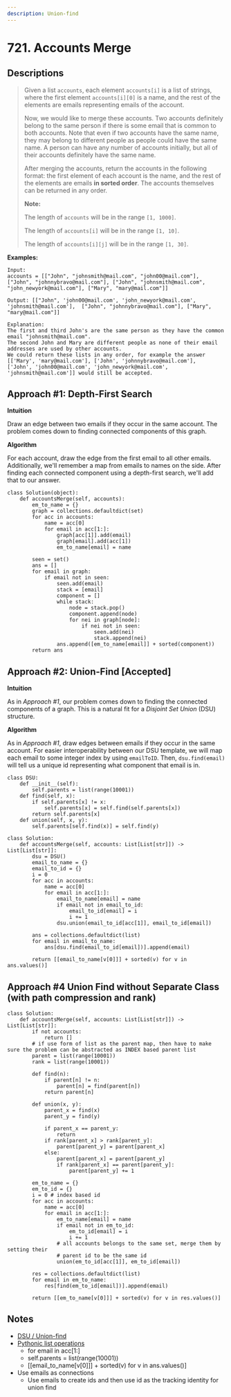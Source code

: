 ```yaml
---
description: Union-find
---
```


# 721. Accounts Merge

## Descriptions

> Given a list `accounts`, each element `accounts[i]` is a list of strings, where the first element `accounts[i][0]` is a name, and the rest of the elements are emails representing emails of the account.
>
> Now, we would like to merge these accounts. Two accounts definitely belong to the same person if there is some email that is common to both accounts. Note that even if two accounts have the same name, they may belong to different people as people could have the same name. A person can have any number of accounts initially, but all of their accounts definitely have the same name.
>
> After merging the accounts, return the accounts in the following format: the first element of each account is the name, and the rest of the elements are emails **in sorted order**. The accounts themselves can be returned in any order.
>
> **Note:**
>
> The length of `accounts` will be in the range `[1, 1000]`.
>
> The length of `accounts[i]` will be in the range `[1, 10]`.
>
> The length of `accounts[i][j]` will be in the range `[1, 30]`.

**Examples:**

```
Input: 
accounts = [["John", "johnsmith@mail.com", "john00@mail.com"], ["John", "johnnybravo@mail.com"], ["John", "johnsmith@mail.com", "john_newyork@mail.com"], ["Mary", "mary@mail.com"]]

Output: [["John", 'john00@mail.com', 'john_newyork@mail.com', 'johnsmith@mail.com'],  ["John", "johnnybravo@mail.com"], ["Mary", "mary@mail.com"]]

Explanation: 
The first and third John's are the same person as they have the common email "johnsmith@mail.com".
The second John and Mary are different people as none of their email addresses are used by other accounts.
We could return these lists in any order, for example the answer [['Mary', 'mary@mail.com'], ['John', 'johnnybravo@mail.com'], 
['John', 'john00@mail.com', 'john_newyork@mail.com', 'johnsmith@mail.com']] would still be accepted.
```

## **Approach \#1: Depth-First Search**

**Intuition**

Draw an edge between two emails if they occur in the same account. The problem comes down to finding connected components of this graph.



**Algorithm**

For each account, draw the edge from the first email to all other emails. Additionally, we'll remember a map from emails to names on the side. After finding each connected component using a depth-first search, we'll add that to our answer.

```
class Solution(object):
    def accountsMerge(self, accounts):
        em_to_name = {}
        graph = collections.defaultdict(set)
        for acc in accounts:
            name = acc[0]
            for email in acc[1:]:
                graph[acc[1]].add(email)
                graph[email].add(acc[1])
                em_to_name[email] = name

        seen = set()
        ans = []
        for email in graph:
            if email not in seen:
                seen.add(email)
                stack = [email]
                component = []
                while stack:
                    node = stack.pop()
                    component.append(node)
                    for nei in graph[node]:
                        if nei not in seen:
                            seen.add(nei)
                            stack.append(nei)
                ans.append([em_to_name[email]] + sorted(component))
        return ans
```

## **Approach \#2: Union-Find \[Accepted\]**

**Intuition**

As in _Approach \#1_, our problem comes down to finding the connected components of a graph. This is a natural fit for a _Disjoint Set Union_ \(DSU\) structure.

**Algorithm**

As in _Approach \#1_, draw edges between emails if they occur in the same account. For easier interoperability between our DSU template, we will map each email to some integer index by using `emailToID`. Then, `dsu.find(email)` will tell us a unique id representing what component that email is in.

```
class DSU:
    def __init__(self):
        self.parents = list(range(10001))
    def find(self, x):
        if self.parents[x] != x:
            self.parents[x] = self.find(self.parents[x])
        return self.parents[x]
    def union(self, x, y):
        self.parents[self.find(x)] = self.find(y)

class Solution:
    def accountsMerge(self, accounts: List[List[str]]) -> List[List[str]]:
        dsu = DSU()
        email_to_name = {}
        email_to_id = {}
        i = 0
        for acc in accounts:
            name = acc[0]
            for email in acc[1:]:
                email_to_name[email] = name
                if email not in email_to_id:
                    email_to_id[email] = i
                    i += 1
                dsu.union(email_to_id[acc[1]], email_to_id[email])
        
        ans = collections.defaultdict(list)
        for email in email_to_name:
            ans[dsu.find(email_to_id[email])].append(email)
            
        return [[email_to_name[v[0]]] + sorted(v) for v in ans.values()]
```

## Approach \#4 Union Find without Separate Class \(with path compression and rank\)

```
class Solution:
    def accountsMerge(self, accounts: List[List[str]]) -> List[List[str]]:
        if not accounts:
            return []
        # if use form of list as the parent map, then have to make sure the problem can be abstracted as INDEX based parent list
        parent = list(range(10001))
        rank = list(range(10001))
        
        def find(n):
            if parent[n] != n:
                parent[n] = find(parent[n])
            return parent[n]
        
        def union(x, y):
            parent_x = find(x)
            parent_y = find(y)
            
            if parent_x == parent_y:
                return
            if rank[parent_x] > rank[parent_y]:
                parent[parent_y] = parent[parent_x]
            else:
                parent[parent_x] = parent[parent_y]
                if rank[parent_x] == parent[parent_y]:
                    parent[parent_y] += 1
        
        em_to_name = {}
        em_to_id = {}
        i = 0 # index based id
        for acc in accounts:
            name = acc[0]
            for email in acc[1:]:
                em_to_name[email] = name
                if email not in em_to_id:
                    em_to_id[email] = i
                    i += 1
                # all accounts belongs to the same set, merge them by setting their
                # parent id to be the same id
                union(em_to_id[acc[1]], em_to_id[email])
        
        res = collections.defaultdict(list)
        for email in em_to_name:
            res[find(em_to_id[email])].append(email)
        
        return [[em_to_name[v[0]]] + sorted(v) for v in res.values()]
```

## Notes

* [DSU / Union-find](../concepts/disjoint-set-union-find.md)
* [Pythonic list operations](https://docs.python.org/3/tutorial/datastructures.html#more-on-lists)
  * for email in acc\[1:\]
  * self.parents = list\(range\(10001\)\)
  * \[\[email\_to\_name\[v\[0\]\]\] + sorted\(v\) for v in ans.values\(\)\]
* Use emails as connections
  * Use emails to create ids and then use id as the tracking identity for union find



